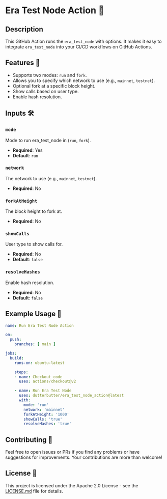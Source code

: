 # Era Test Node Action 🚀

## Description

This GitHub Action runs the `era_test_node` with options. It makes it easy to integrate `era_test_node` into your CI/CD workflows on GitHub Actions.

## Features 🌟

- Supports two modes: `run` and `fork`.
- Allows you to specify which network to use (e.g., `mainnet`, `testnet`).
- Optional fork at a specific block height.
- Show calls based on user type.
- Enable hash resolution.

## Inputs 🛠

### `mode`

Mode to run era_test_node in (`run`, `fork`).

- **Required**: Yes
- **Default**: `run`

### `network`

The network to use (e.g., `mainnet`, `testnet`).

- **Required**: No

### `forkAtHeight`

The block height to fork at.

- **Required**: No

### `showCalls`

User type to show calls for.

- **Required**: No
- **Default**: `false`

### `resolveHashes`

Enable hash resolution.

- **Required**: No
- **Default**: `false`

## Example Usage 📝

```yml
name: Run Era Test Node Action

on:
  push:
    branches: [ main ]

jobs:
  build:
    runs-on: ubuntu-latest

    steps:
    - name: Checkout code
      uses: actions/checkout@v2

    - name: Run Era Test Node
      uses: dutterbutter/era_test_node_action@latest
      with:
        mode: 'run'
        network: 'mainnet'
        forkAtHeight: '1000'
        showCalls: 'true'
        resolveHashes: 'true'
```

## Contributing 🤝

Feel free to open issues or PRs if you find any problems or have suggestions for improvements. Your contributions are more than welcome!

## License 📄

This project is licensed under the Apache 2.0 License - see the [LICENSE.md](LICENSE.md) file for details.